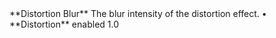 <tr>
<td>**Distortion Blur**</td>
<td>The blur intensity of the distortion effect.</td>
<td>&#8226; **Distortion** enabled</td>
<td>1.0</td>
</tr>
